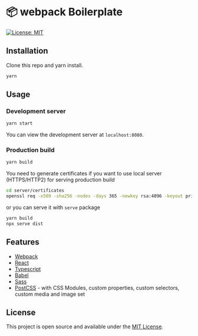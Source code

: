# 📦 webpack Boilerplate

[![License: MIT](https://img.shields.io/badge/License-MIT-blue.svg)](https://opensource.org/licenses/MIT)

## Installation

Clone this repo and yarn install.

```bash
yarn
```

## Usage

### Development server

```bash
yarn start
```

You can view the development server at `localhost:8080`.

### Production build

```bash
yarn build
```

You need to generate certificates if you want to use local server (HTTPS/HTTP2) for serving production build

```bash
cd server/certificates
openssl req -x509 -sha256 -nodes -days 365 -newkey rsa:4096 -keyout private.key -out certificate.crt
```

or you can serve it with `serve` package

```bash
yarn build
npx serve dist
```

## Features

- [Webpack](https://webpack.js.org/)
- [React](https://reactjs.org/)
- [Typescript](https://www.typescriptlang.org/)
- [Babel](https://babeljs.io/)
- [Sass](https://sass-lang.com/)
- [PostCSS](https://postcss.org/) - with CSS Modules, custom properties, custom selectors, custom media and image set

## License

This project is open source and available under the [MIT License](LICENSE).